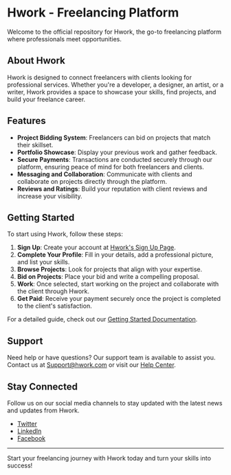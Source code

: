 # Hwork - Freelancing Platform

Welcome to the official repository for Hwork, the go-to freelancing platform where professionals meet opportunities.

## About Hwork

Hwork is designed to connect freelancers with clients looking for professional services. Whether you're a developer, a designer, an artist, or a writer, Hwork provides a space to showcase your skills, find projects, and build your freelance career.

## Features

- **Project Bidding System**: Freelancers can bid on projects that match their skillset.
- **Portfolio Showcase**: Display your previous work and gather feedback.
- **Secure Payments**: Transactions are conducted securely through our platform, ensuring peace of mind for both freelancers and clients.
- **Messaging and Collaboration**: Communicate with clients and collaborate on projects directly through the platform.
- **Reviews and Ratings**: Build your reputation with client reviews and increase your visibility.

## Getting Started

To start using Hwork, follow these steps:

1. **Sign Up**: Create your account at [Hwork's Sign Up Page](#).
2. **Complete Your Profile**: Fill in your details, add a professional picture, and list your skills.
3. **Browse Projects**: Look for projects that align with your expertise.
4. **Bid on Projects**: Place your bid and write a compelling proposal.
5. **Work**: Once selected, start working on the project and collaborate with the client through Hwork.
6. **Get Paid**: Receive your payment securely once the project is completed to the client's satisfaction.

For a detailed guide, check out our [Getting Started Documentation](#).

## Support

Need help or have questions? Our support team is available to assist you. Contact us at [Support@hwork.com](mailto:support@hwork.com) or visit our [Help Center](#).

## Stay Connected

Follow us on our social media channels to stay updated with the latest news and updates from Hwork.

- [Twitter](#)
- [LinkedIn](#)
- [Facebook](#)

---

Start your freelancing journey with Hwork today and turn your skills into success!
